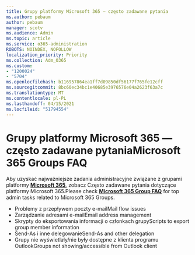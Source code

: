 ```yaml
---
title: Grupy platformy Microsoft 365 — często zadawane pytania
ms.author: pebaum
author: pebaum
manager: scotv
ms.audience: Admin
ms.topic: article
ms.service: o365-administration
ROBOTS: NOINDEX, NOFOLLOW
localization_priority: Priority
ms.collection: Adm_O365
ms.custom:
- "1200024"
- "5704"
ms.openlocfilehash: b116957864ea1ff7d09850df56177f765fe12cff
ms.sourcegitcommit: 8bc60ec34bc1e40685e3976576e04a2623f63a7c
ms.translationtype: MT
ms.contentlocale: pl-PL
ms.lasthandoff: 04/15/2021
ms.locfileid: "51794554"
---
```

# <a name="microsoft-365-groups-faq"></a><span data-ttu-id="8269d-102">Grupy platformy Microsoft 365 — często zadawane pytania</span><span class="sxs-lookup"><span data-stu-id="8269d-102">Microsoft 365 Groups FAQ</span></span>

<span data-ttu-id="8269d-103">Aby uzyskać najważniejsze zadania administracyjne związane z grupami platformy **[Microsoft 365,](https://aka.ms/M365GroupsFAQ)** zobacz Często zadawane pytania dotyczące platformy Microsoft 365.</span><span class="sxs-lookup"><span data-stu-id="8269d-103">Please check **[Microsoft 365 Group FAQ](https://aka.ms/M365GroupsFAQ)** for top admin tasks related to Microsoft 365 Groups.</span></span>

- <span data-ttu-id="8269d-104">Problemy z przepływem poczty e-mail</span><span class="sxs-lookup"><span data-stu-id="8269d-104">Mail flow issues</span></span>
- <span data-ttu-id="8269d-105">Zarządzanie adresami e-mail</span><span class="sxs-lookup"><span data-stu-id="8269d-105">Email address management</span></span>
- <span data-ttu-id="8269d-106">Skrypty do eksportowania informacji o członkach grupy</span><span class="sxs-lookup"><span data-stu-id="8269d-106">Scripts to export group member information</span></span>
- <span data-ttu-id="8269d-107">Send-As i inne delegowanie</span><span class="sxs-lookup"><span data-stu-id="8269d-107">Send-As and other delegation</span></span>
- <span data-ttu-id="8269d-108">Grupy nie wyświetlały/nie były dostępne z klienta programu Outlook</span><span class="sxs-lookup"><span data-stu-id="8269d-108">Groups not showing/accessible from Outlook client</span></span>